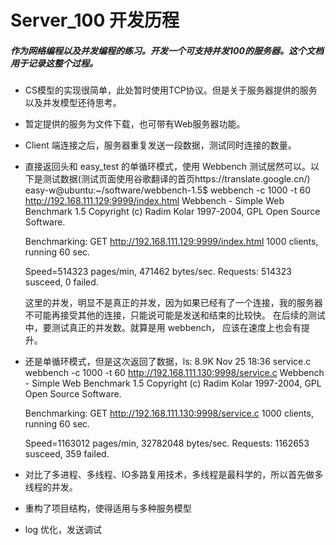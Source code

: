 # Server_100 开发历程
##### 作为网络编程以及并发编程的练习。开发一个可支持并发100的服务器。这个文档用于记录这整个过程。

* CS模型的实现很简单，此处暂时使用TCP协议。但是关于服务器提供的服务以及并发模型还待思考。
* 暂定提供的服务为文件下载，也可带有Web服务器功能。
* Client 端连接之后，服务器重复发送一段数据，测试同时连接的数量。

* 直接返回头和 easy_test 的单循环模式，使用 Webbench 测试居然可以。以下是测试数据(测试页面使用谷歌翻译的首页https://translate.google.cn/)
    easy-w@ubuntu:~/software/webbench-1.5$ webbench -c 1000 -t 60 http://192.168.111.129:9999/index.html
    Webbench - Simple Web Benchmark 1.5
    Copyright (c) Radim Kolar 1997-2004, GPL Open Source Software.

    Benchmarking: GET http://192.168.111.129:9999/index.html
    1000 clients, running 60 sec.

    Speed=514323 pages/min, 471462 bytes/sec.
    Requests: 514323 susceed, 0 failed.

    这里的并发，明显不是真正的并发，因为如果已经有了一个连接，我的服务器不可能再接受其他的连接，只能说可能是发送和结束的比较快。
    在后续的测试中，要测试真正的并发数。就算是用 webbench， 应该在速度上也会有提升。

* 还是单循环模式，但是这次返回了数据，ls: 8.9K Nov 25 18:36 service.c
    webbench -c 1000 -t 60 http://192.168.111.130:9998/service.c
    Webbench - Simple Web Benchmark 1.5
    Copyright (c) Radim Kolar 1997-2004, GPL Open Source Software.

    Benchmarking: GET http://192.168.111.130:9998/service.c
    1000 clients, running 60 sec.

    Speed=1163012 pages/min, 32782048 bytes/sec.
    Requests: 1162653 susceed, 359 failed.

* 对比了多进程、多线程、IO多路复用技术，多线程是最科学的，所以首先做多线程的并发。
* 重构了项目结构，使得适用与多种服务模型
* log 优化，发送调试